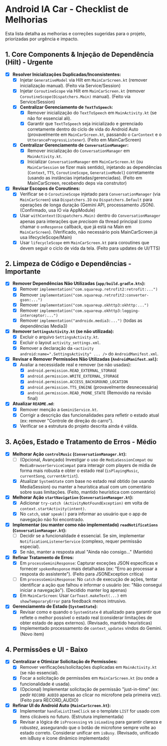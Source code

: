 # Android IA Car - Checklist de Melhorias

Esta lista detalha as melhorias e correções sugeridas para o projeto, priorizadas por urgência e impacto.

## 1. Core Components & Injeção de Dependência (Hilt) - Urgente

*   [x] **Resolver Inicializações Duplicadas/Inconsistentes:**
    *   [x] Injetar `GenerativeModel` via Hilt em `MainCarScreen.kt` (remover inicialização manual). (Feito via Service/Session)
    *   [x] Injetar `CoroutineScope` via Hilt em `MainCarScreen.kt` (remover `CoroutineScope(Dispatchers.Main)` manual). (Feito via Service/Session)
    *   [x] **Centralizar Gerenciamento de `TextToSpeech`:**
        *   [x] Remover inicialização do `TextToSpeech` em `MainActivity.kt` (se não for essencial ali).
        *   [x] Garantir que `TextToSpeech` seja inicializado e gerenciado corretamente dentro do ciclo de vida do Android Auto (provavelmente em `MainCarScreen.kt`, passando o `CarContext` e o `UtteranceProgressListener`). (Feito em MainCarScreen)
    *   [x] **Centralizar Gerenciamento de `ConversationManager`:**
        *   [x] Remover inicialização do `ConversationManager` em `MainActivity.kt`.
        *   [x] Inicializar `ConversationManager` em `MainCarScreen.kt` (ou `MainCarSession` se fizer mais sentido), injetando as dependências (`Context`, `TTS`, `CoroutineScope`, `GenerativeModel`) corretamente (usando as instâncias injetadas/gerenciadas). (Feito em MainCarScreen, recebendo deps via construtor)
*   [x] **Revisar Escopos de Coroutines:**
    *   [x] Verificar se o `CoroutineScope` injetado para `ConversationManager` (via `MainCarScreen`) usa `Dispatchers.IO` ou `Dispatchers.Default` para operações de longa duração (Gemini API, processamento JSON). (Confirmado, usa IO via AppModule)
    *   [x] Usar `withContext(Dispatchers.Main)` dentro do `ConversationManager` apenas para interações que *precisam* da thread principal (como chamar o `onResponse` callback, que já está na Main em `MainCarScreen`). (Verificado, não necessário pois MainCarScreen já usa lifecycleScope/Main)
    *   [x] Usar `lifecycleScope` em `MainCarScreen.kt` para coroutines que devem seguir o ciclo de vida da tela. (Feito para updates de UI/TTS)

## 2. Limpeza de Código e Dependências - Importante

*   [x] **Remover Dependências Não Utilizadas (`app/build.gradle.kts`):**
    *   [x] Remover `implementation("com.squareup.retrofit2:retrofit:...")`
    *   [x] Remover `implementation("com.squareup.retrofit2:converter-gson:...")`
    *   [x] Remover `implementation("com.squareup.okhttp3:okhttp:...")`
    *   [x] Remover `implementation("com.squareup.okhttp3:logging-interceptor:...")`
    *   [x] Remover `implementation("androidx.media3:...")` (todas as dependências Media3)
*   [x] **Remover `SettingsActivity.kt` (se não utilizada):**
    *   [x] Excluir o arquivo `SettingsActivity.kt`.
    *   [x] Excluir o layout `activity_settings.xml`.
    *   [x] Remover a declaração da `<activity android:name=".SettingsActivity" ... />` do `AndroidManifest.xml`.
*   [x] **Revisar e Remover Permissões Não Utilizadas (`AndroidManifest.xml`):**
    *   [x] Avaliar a necessidade real e remover (se não usadas):
        *   [x] `android.permission.READ_EXTERNAL_STORAGE`
        *   [x] `android.permission.WRITE_EXTERNAL_STORAGE`
        *   [x] `android.permission.ACCESS_BACKGROUND_LOCATION`
        *   [x] `android.permission.TTS_ENGINE` (provavelmente desnecessária)
        *   [x] `android.permission.READ_PHONE_STATE` (Removido na revisão final)
*   [x] **Atualizar `README.md`:**
    *   [x] Remover menção a `GeminiService.kt`.
    *   [x] Corrigir a descrição das funcionalidades para refletir o estado atual (ex: remover "Controle de direção do carro").
    *   [x] Verificar se a estrutura do projeto descrita ainda é válida.

## 3. Ações, Estado e Tratamento de Erros - Médio

*   [x] **Melhorar Ação `controlMusic` (`ConversationManager.kt`):**
    *   [ ] (Opcional, Avançado) Investigar o uso de `MediaSessionCompat` ou `MediaBrowserServiceCompat` para interagir com players de mídia de forma mais robusta e obter o estado real (`isPlayingMusic`, `currentSong`, `currentArtist`).
    *   [x] Atualizar `SystemState` com base no estado real obtido (se usando MediaSession) ou manter a heurística atual com um comentário sobre suas limitações. (Feito, mantido heurística com comentário)
*   [x] **Melhorar Ação `startNavigation` (`ConversationManager.kt`):**
    *   [x] Adicionar `try-catch (ActivityNotFoundException)` em volta de `context.startActivity(intent)`.
    *   [x] No `catch`, usar `speak()` para informar ao usuário que o app de navegação não foi encontrado.
*   [x] **Implementar (ou manter como não implementado) `readNotifications` (`ConversationManager.kt`):**
    *   [ ] Decidir se a funcionalidade é essencial. Se sim, implementar `NotificationListenerService` (complexo, requer permissão especial).
    *   [x] Se não, manter a resposta atual "Ainda não consigo..." (Mantido)
*   [x] **Refinar Tratamento de Erros:**
    *   [x] Em `processGeminiResponse`: Capturar exceções JSON específicas e fornecer `spokenResponse` mais detalhadas (ex: "Erro ao processar a resposta do assistente"). (Feito para JSONException crítica)
    *   [ ] Em `processGeminiResponse`: No `catch` de execução de ações, tentar identificar a ação que falhou e informar o usuário (ex: "Não consegui iniciar a navegação"). (Decidido manter log apenas)
    *   [x] Em `MainCarScreen`: Usar `CarToast.makeText(...)` em `showTemporaryError` para feedback menos intrusivo.
*   [x] **Gerenciamento de Estado (`SystemState`):**
    *   [x] Revisar como e quando o `SystemState` é atualizado para garantir que reflete o melhor possível o estado real (considerar limitações de obter estado de apps externos). (Revisado, mantido heurísticas)
    *   [x] Implementado processamento de `context_updates` vindos do Gemini. (Novo item)

## 4. Permissões e UI - Baixo

*   [x] **Centralizar e Otimizar Solicitação de Permissões:**
    *   [x] Remover verificações/solicitações duplicadas em `MainActivity.kt` (se não essencial).
    *   [x] Focar a solicitação de permissões em `MainCarScreen.kt` (ou onde a funcionalidade é usada).
    *   [x] (Opcional) Implementar solicitação de permissão "just-in-time" (ex: pedir `RECORD_AUDIO` apenas ao clicar no microfone pela primeira vez). (Feito para RECORD_AUDIO)
*   [x] **Refinar UI do Android Auto (`MainCarScreen.kt`):**
    *   [x] Implementar `handleListItemClick` se o template `LIST` for usado com itens clicáveis no futuro. (Estrutura implementada)
    *   [x] Revisar a lógica de `isProcessing` vs `isLoading` para garantir clareza e robustez, assegurando que o botão de microfone sempre volte ao estado correto. Considerar unificar em `isBusy`. (Revisado, unificado em isBusy e ícone dinâmico implementado)